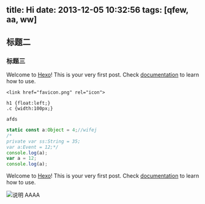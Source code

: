 title: Hi
date: 2013-12-05 10:32:56
tags: [qfew, aa, ww]
---

## 标题二
### 标题三


Welcome to [Hexo](http://zespia.tw/hexo)! This is your very first post. Check [documentation](http://zespia.tw/hexo/docs) to learn how to use.

```
<link href="favicon.png" rel="icon">
```

```
h1 {float:left;}
.c {width:100px;}
```

`afds`

```js
static const a:Object = 4;//wifej
/*
private var ss:String = 35;
var a:Event = 12;*/
console.log(a);
var a = 12;
console.log(a);
```

<!--more-->

Welcome to [Hexo](http://zespia.tw/hexo)! This is your very first post. Check [documentation](http://zespia.tw/hexo/docs) to learn how to use.

![说明](http://img.t.sinajs.cn/t5/skin/skinvip120/images/body_bg.jpg?id=1348554801578 "sdjf")
AAAA
